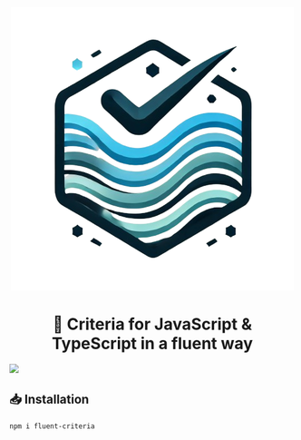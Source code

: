 <p align="center">
  <a href="https://github.com/xutyxd/fluent-criteria">
    <picture>
      <source srcset="fluent-criteria-logo.png">
      <img alt="Codely logo" src="fluent-criteria-logo.png">
    </picture>
  </a>
</p>

<h1 align="center">
  🌊 Criteria for JavaScript & TypeScript in a fluent way
</h1>

<p align="left">
    <a href="https://github.com/xutyxd/fluent-criteria">
    <img src="https://img.shields.io/npm/dw/fluent-criteria"/></a>
</p>

## 📥 Installation

```sh
npm i fluent-criteria
```